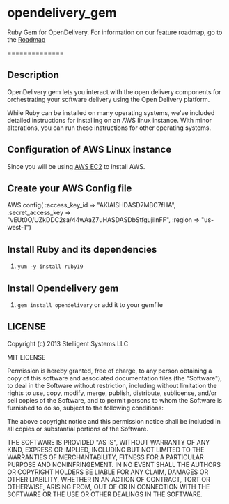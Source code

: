 opendelivery_gem
================

Ruby Gem for OpenDelivery. For information on our feature roadmap, go to the [Roadmap](https://github.com/stelligent/opendelivery_gem/blob/master/ROADMAP.md)

==============

## Description

OpenDelivery gem lets you interact with the open delivery components for orchestrating your software delivery using the Open Delivery platform.

While Ruby can be installed on many operating systems, we've included detailed instructions for installing on an AWS linux instance. With minor alterations, you can run these instructions for other operating systems.

## Configuration of AWS Linux instance

Since you will be using [AWS EC2](https://console.aws.amazon.com/ec2/) to install AWS.

## Create your AWS Config file

AWS.config(
:access_key_id => "AKIAISHDASD7MBC7fHA",
:secret_access_key => "vEUt0O/UZkDDC2sa/44wAaZ7uHASDASDbStfgujiInFF",
:region => "us-west-1")

## Install Ruby and its dependencies

1. ```yum -y install ruby19```

## Install Opendelivery gem

1. ```gem install opendelivery```
or add it to your gemfile

## LICENSE

Copyright (c) 2013 Stelligent Systems LLC

MIT LICENSE

Permission is hereby granted, free of charge, to any person obtaining a copy
of this software and associated documentation files (the "Software"), to deal
in the Software without restriction, including without limitation the rights
to use, copy, modify, merge, publish, distribute, sublicense, and/or sell
copies of the Software, and to permit persons to whom the Software is
furnished to do so, subject to the following conditions:

The above copyright notice and this permission notice shall be included in
all copies or substantial portions of the Software.

THE SOFTWARE IS PROVIDED "AS IS", WITHOUT WARRANTY OF ANY KIND, EXPRESS OR
IMPLIED, INCLUDING BUT NOT LIMITED TO THE WARRANTIES OF MERCHANTABILITY,
FITNESS FOR A PARTICULAR PURPOSE AND NONINFRINGEMENT. IN NO EVENT SHALL THE
AUTHORS OR COPYRIGHT HOLDERS BE LIABLE FOR ANY CLAIM, DAMAGES OR OTHER
LIABILITY, WHETHER IN AN ACTION OF CONTRACT, TORT OR OTHERWISE, ARISING FROM,
OUT OF OR IN CONNECTION WITH THE SOFTWARE OR THE USE OR OTHER DEALINGS IN
THE SOFTWARE.
